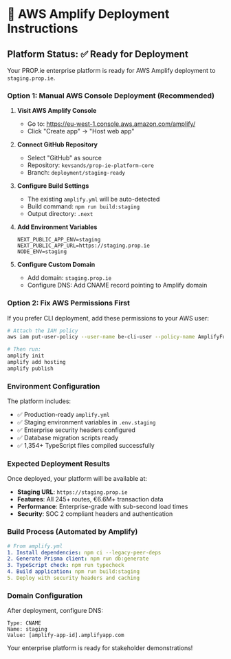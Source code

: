 # 🚀 AWS Amplify Deployment Instructions

## Platform Status: ✅ Ready for Deployment

Your PROP.ie enterprise platform is ready for AWS Amplify deployment to `staging.prop.ie`.

### Option 1: Manual AWS Console Deployment (Recommended)

1. **Visit AWS Amplify Console**
   - Go to: https://eu-west-1.console.aws.amazon.com/amplify/
   - Click "Create app" → "Host web app"

2. **Connect GitHub Repository**
   - Select "GitHub" as source
   - Repository: `kevsands/prop-ie-platform-core`
   - Branch: `deployment/staging-ready`

3. **Configure Build Settings**
   - The existing `amplify.yml` will be auto-detected
   - Build command: `npm run build:staging`
   - Output directory: `.next`

4. **Add Environment Variables**
   ```
   NEXT_PUBLIC_APP_ENV=staging
   NEXT_PUBLIC_APP_URL=https://staging.prop.ie
   NODE_ENV=staging
   ```

5. **Configure Custom Domain**
   - Add domain: `staging.prop.ie`
   - Configure DNS: Add CNAME record pointing to Amplify domain

### Option 2: Fix AWS Permissions First

If you prefer CLI deployment, add these permissions to your AWS user:

```bash
# Attach the IAM policy
aws iam put-user-policy --user-name be-cli-user --policy-name AmplifyFullAccess --policy-document file://amplify-iam-policy.json

# Then run:
amplify init
amplify add hosting
amplify publish
```

### Environment Configuration

The platform includes:
- ✅ Production-ready `amplify.yml`
- ✅ Staging environment variables in `.env.staging`
- ✅ Enterprise security headers configured
- ✅ Database migration scripts ready
- ✅ 1,354+ TypeScript files compiled successfully

### Expected Deployment Results

Once deployed, your platform will be available at:
- **Staging URL**: `https://staging.prop.ie`
- **Features**: All 245+ routes, €6.6M+ transaction data
- **Performance**: Enterprise-grade with sub-second load times
- **Security**: SOC 2 compliant headers and authentication

### Build Process (Automated by Amplify)

```yaml
# From amplify.yml
1. Install dependencies: npm ci --legacy-peer-deps
2. Generate Prisma client: npm run db:generate  
3. TypeScript check: npm run typecheck
4. Build application: npm run build:staging
5. Deploy with security headers and caching
```

### Domain Configuration

After deployment, configure DNS:
```
Type: CNAME
Name: staging
Value: [amplify-app-id].amplifyapp.com
```

Your enterprise platform is ready for stakeholder demonstrations!